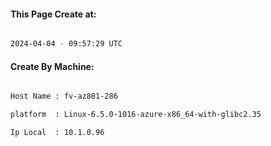 
   
#### This Page Create at:

```bash

2024-04-04 - 09:57:29 UTC

```

#### Create By Machine:

```bash

Host Name : fv-az801-286

platform  : Linux-6.5.0-1016-azure-x86_64-with-glibc2.35

Ip Local  : 10.1.0.96

```

